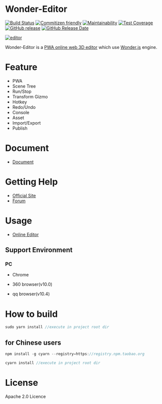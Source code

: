 # Wonder-Editor

[![Build Status](https://travis-ci.org/Wonder-Technology/Wonder-Editor.png)](https://travis-ci.org/Wonder-Technology/Wonder-Editor?branch%3Dmaster)
[![Commitizen friendly](https://img.shields.io/badge/commitizen-friendly-brightgreen.svg)](http://commitizen.github.io/cz-cli/)
[![Maintainability](https://api.codeclimate.com/v1/badges/8dbe3d385c49aa1026e5/maintainability)](https://codeclimate.com/github/Wonder-Technology/Wonder-Editor/maintainability)
[![Test Coverage](https://api.codeclimate.com/v1/badges/8dbe3d385c49aa1026e5/test_coverage)](https://codeclimate.com/github/Wonder-Technology/Wonder-Editor/test_coverage)
[![GitHub release](https://img.shields.io/github/release/Wonder-Technology/Wonder-Editor.svg)](https://github.com/Wonder-Technology/Wonder-Editor/releases)
[![GitHub Release Date](https://img.shields.io/github/release-date/Wonder-Technology/Wonder-Editor.svg)](https://github.com/Wonder-Technology/Wonder-Editor/releases) 


[![editor](https://www.wonder-3d.com/img/editor.jpg) ](https://meta3d-4g18u7z10c8427f9-1302358347.tcloudbaseapp.com/wonder-editor/index.html) 



Wonder-Editor is a [PWA online web 3D editor](https://meta3d-4g18u7z10c8427f9-1302358347.tcloudbaseapp.com/wonder-editor/index.html) which use [Wonder.js](https://github.com/Wonder-Technology/Wonder.js) engine.








# Feature

- PWA
- Scene Tree
- Run/Stop
- Transform Gizmo
- Hotkey
- Redo/Undo
- Console
- Asset
- Import/Export
- Publish


# Document

- [Document](https://www.wonder-3d.com/docs/docs/doc1-1/)

# Getting Help

- [Official Site](https://www.wonder-3d.com/)
- [Forum](https://forum.wonder-3d.com/)


# Usage

- [Online Editor](https://meta3d-4g18u7z10c8427f9-1302358347.tcloudbaseapp.com/wonder-editor/index.html/)


## Support Environment

### PC

- Chrome

- 360 browser(v10.0)

- qq browser(v10.4)



# How to build


```js
sudo yarn install //execute in project root dir
```

## for Chinese users

```js
npm install -g cyarn --registry=https://registry.npm.taobao.org

cyarn install //execute in project root dir
```



# License
Apache 2.0 Licence
